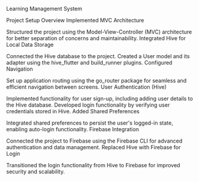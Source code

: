 Learning Management System

Project Setup Overview
Implemented MVC Architecture

Structured the project using the Model-View-Controller (MVC) architecture for better separation of concerns and maintainability.
Integrated Hive for Local Data Storage

Connected the Hive database to the project.
Created a User model and its adapter using the hive_flutter and build_runner plugins.
Configured Navigation

Set up application routing using the go_router package for seamless and efficient navigation between screens.
User Authentication (Hive)

Implemented functionality for user sign-up, including adding user details to the Hive database.
Developed login functionality by verifying user credentials stored in Hive.
Added Shared Preferences

Integrated shared preferences to persist the user's logged-in state, enabling auto-login functionality.
Firebase Integration

Connected the project to Firebase using the Firebase CLI for advanced authentication and data management.
Replaced Hive with Firebase for Login

Transitioned the login functionality from Hive to Firebase for improved security and scalability.

